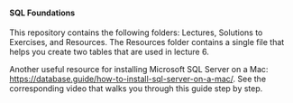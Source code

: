 #### SQL Foundations

This repository contains the following folders: Lectures, Solutions to Exercises, and Resources. The Resources folder contains a single file that helps you create two tables that are used in lecture 6.

Another useful resource for installing Microsoft SQL Server on a Mac: https://database.guide/how-to-install-sql-server-on-a-mac/. See the corresponding video that walks you through this guide step by step.

